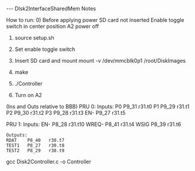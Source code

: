 --- DIsk2InterfaceSharedMem Notes

How to run:
0) Before applying power
	SD card not inserted
	Enable toggle switch in center position
	A2 power off

1) source setup.sh

2) Set enable toggle switch

3) Insert SD card and mount
	mount -v /dev/mmcblk0p1 /root/DiskImages

4) make

5) ./Controller

6) Turn on A2	


(Ins and Outs relative to BBB)
PRU 0:
	Inputs:	
	P0		P9_31	r31.t0
	P1		P9_29	r31.t1
	P2		P9_30	r31.t2
	P3		P9_28	r31.t3
	EN-		P9_27	r31.t5

PRU 1:
	Inputs:
	EN-		P8_28	r31.t10
	WREQ-	P8_41	r31.t4
	WSIG	P8_39	r31.t6

	Outputs:
	RDAT	P8_40	r30.t7
	TEST1	P8_27	r30.t8
	TEST2	P8_29	r30.t9


gcc Disk2Controller.c -o Controller


